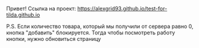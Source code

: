 
Привет!
Ссылка на проект: https://alexgrid93.github.io/test-for-tilda.github.io


P.S. Если количество товара, который мы получили от сервера равно 0, кнопка "добавить" блокируется. Тогда чтобы посмотреть работу кнопки, нужно обновиться страницу

